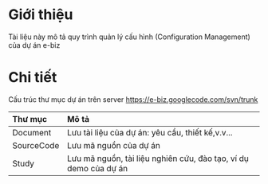 # Giới thiệu #

Tài liệu này mô tả quy trình quản lý cấu hình (Configuration Management) của dự án e-biz


# Chi tiết #

Cấu trúc thư mục dự án trên server https://e-biz.googlecode.com/svn/trunk

| Thư mục | Mô tả |
|:--------|:------|
| Document | Lưu tài liệu của dự án: yêu cầu, thiết kế,v.v... |
| SourceCode | Lưu mã nguồn của dự án |
| Study   | Lưu mã nguồn, tài liệu nghiên cứu, đào tạo, ví dụ demo của dự án |